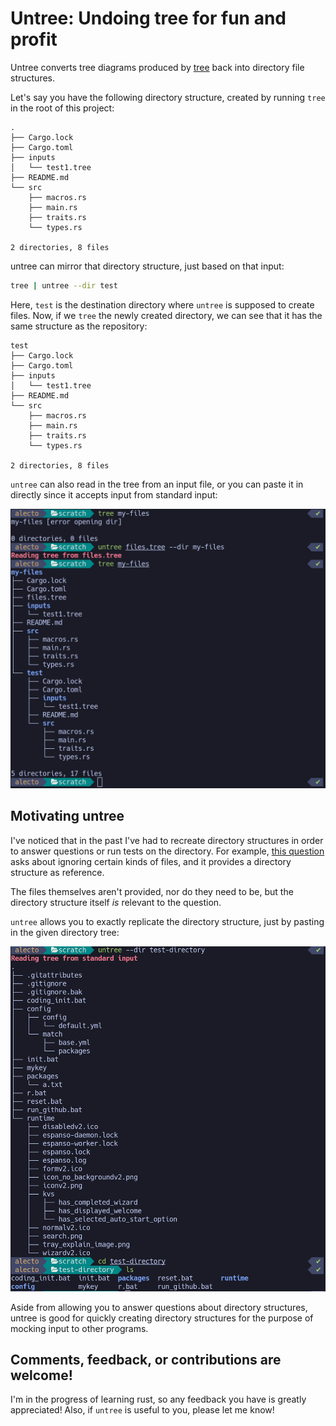 # Untree: Undoing tree for fun and profit

Untree converts tree diagrams produced by
[tree](https://linux.die.net/man/1/tree) back into directory file structures.

Let's say you have the following directory structure, created by running `tree`
in the root of this project:

```
.
├── Cargo.lock
├── Cargo.toml
├── inputs
│   └── test1.tree
├── README.md
└── src
    ├── macros.rs
    ├── main.rs
    ├── traits.rs
    └── types.rs

2 directories, 8 files
```

untree can mirror that directory structure, just based on that input:

```bash
tree | untree --dir test
```

Here, `test` is the destination directory where `untree` is supposed to create
files. Now, if we `tree` the newly created directory, we can see that it has the
same structure as the repository:

```
test
├── Cargo.lock
├── Cargo.toml
├── inputs
│   └── test1.tree
├── README.md
└── src
    ├── macros.rs
    ├── main.rs
    ├── traits.rs
    └── types.rs

2 directories, 8 files
```

`untree` can also read in the tree from an input file, or you can paste it in
directly since it accepts input from standard input:

![](media/image1.png)

## Motivating untree

I've noticed that in the past I've had to recreate directory structures in order
to answer questions or run tests on the directory. For example, [this
question][stack-overflow-question] asks about ignoring certain kinds of files,
and it provides a directory structure as reference.

The files themselves aren't provided, nor do they need to be, but the directory
structure itself _is_ relevant to the question.

`untree` allows you to exactly replicate the directory structure, just by
pasting in the given directory tree:

![](media/image2.png)

Aside from allowing you to answer questions about directory structures, untree
is good for quickly creating directory structures for the purpose of mocking
input to other programs.

[stack-overflow-question]:
  https://stackoverflow.com/questions/70933172/how-to-write-gitignore-so-that-it-only-includes-yaml-files-and-some-specific-fi

## Comments, feedback, or contributions are welcome!

I'm in the progress of learning rust, so any feedback you have is greatly
appreciated! Also, if `untree` is useful to you, please let me know!
